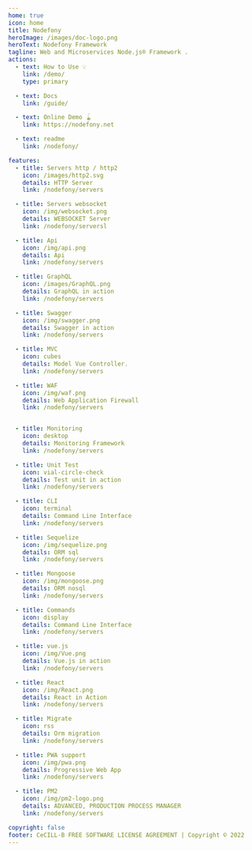 ```yaml
---
home: true
icon: home
title: Nodefony
heroImage: /images/doc-logo.png
heroText: Nodefony Framework
tagline: Web and Microservices Node.js® Framework .
actions:
  - text: How to Use 💡
    link: /demo/
    type: primary

  - text: Docs
    link: /guide/

  - text: Online Demo 🪀
    link: https://nodefony.net

  - text: readme
    link: /nodefony/

features:
  - title: Servers http / http2
    icon: /images/http2.svg
    details: HTTP Server
    link: /nodefony/servers

  - title: Servers websocket
    icon: /img/websocket.png
    details: WEBSOCKET Server
    link: /nodefony/serversl

  - title: Api
    icon: /img/api.png
    details: Api
    link: /nodefony/servers

  - title: GraphQL
    icon: /images/GraphQL.png
    details: GraphQL in action
    link: /nodefony/servers

  - title: Swagger
    icon: /img/swagger.png
    details: Swagger in action
    link: /nodefony/servers

  - title: MVC
    icon: cubes
    details: Model Vue Controller.
    link: /nodefony/servers

  - title: WAF
    icon: /img/waf.png
    details: Web Application Firewall
    link: /nodefony/servers


  - title: Monitoring
    icon: desktop
    details: Monitoring Framework
    link: /nodefony/servers

  - title: Unit Test
    icon: vial-circle-check
    details: Test unit in action
    link: /nodefony/servers

  - title: CLI
    icon: terminal
    details: Command Line Interface
    link: /nodefony/servers

  - title: Sequelize
    icon: /img/sequelize.png
    details: ORM sql
    link: /nodefony/servers

  - title: Mongoose
    icon: /img/mongoose.png
    details: ORM nosql
    link: /nodefony/servers

  - title: Commands
    icon: display
    details: Command Line Interface
    link: /nodefony/servers

  - title: vue.js
    icon: /img/Vue.png
    details: Vue.js in action
    link: /nodefony/servers

  - title: React
    icon: /img/React.png
    details: React in Action
    link: /nodefony/servers

  - title: Migrate
    icon: rss
    details: Orm migration
    link: /nodefony/servers

  - title: PWA support
    icon: /img/pwa.png
    details: Progressive Web App
    link: /nodefony/servers

  - title: PM2
    icon: /img/pm2-logo.png
    details: ADVANCED, PRODUCTION PROCESS MANAGER
    link: /nodefony/servers

copyright: false
footer: CeCILL-B FREE SOFTWARE LICENSE AGREEMENT | Copyright © 2022
---
```

